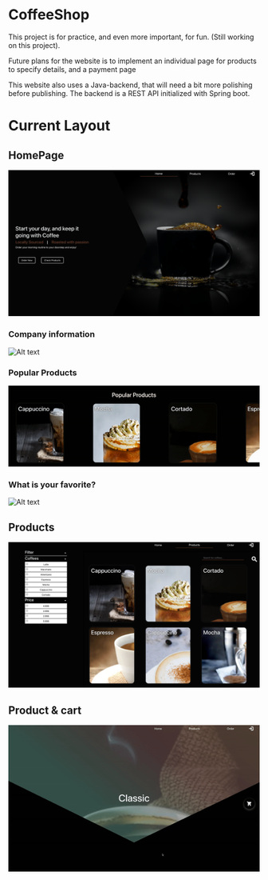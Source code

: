 # CoffeeShop

This project is for practice, and even more important, for fun. (Still working on this project).

Future plans for the website is to implement an individual page for products to specify details, and a payment page

This website also uses a Java-backend, that will need a bit more polishing before publishing. The backend is a REST API initialized with Spring boot. 

# Current Layout
## HomePage
![Alt text](/src/Images/HomePageHeader.png/?raw=true "Homepage header")
### Company information 
![Alt text](/src/Images/HomePageInformation.gif/?raw=true "Homepage Production info")
### Popular Products
![Alt text](/src/Images/PopularProducts.gif/?raw=true "Popular Products")
### What is your favorite?
![Alt text](/src/Images/ChoiceOfCoffeeBeans.png/?raw=true "Customers choice")

## Products

![Alt text](/src/Images/Products.png/?raw=true "Products")

## Product & cart

![Alt text](/src/Images/Product&Cart.gif/?raw=true "Products")



